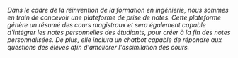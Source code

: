 *Dans le cadre de la réinvention de la formation en ingénierie, nous sommes en train de concevoir une plateforme de prise de notes. Cette plateforme génère un résumé des cours magistraux et sera également capable d'intégrer les notes personnelles des étudiants, pour créer à la fin des notes personnalisées. De plus, elle inclura un chatbot capable de répondre aux questions des élèves afin d'améliorer l'assimilation des cours.*
